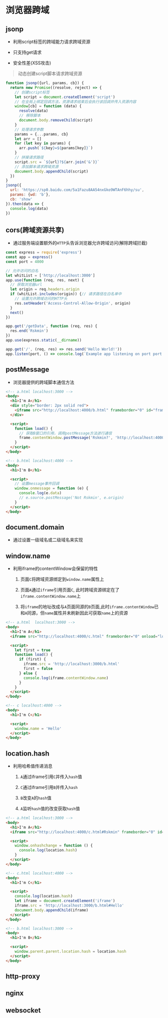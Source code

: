 # 浏览器跨域

## jsonp

- 利用script标签的跨域能力请求跨域资源

- 只支持get请求

- 安全性差(XSS攻击)

> 动态创建script脚本请求跨域资源

``````js
function jsonp({url, params, cb}) {
  return new Promise((resolve, reject) => {
    // 创建script标签
    let script = document.createElement('script')
    // 在全局上绑定回调方法，资源请求结束后会执行该回调并传入资源内容
    window[cb] = function (data) {
      resolve(data)
      // 移除脚本
      document.body.removeChild(script)
    }
    // 处理请求参数
    params = {...params, cb}
    let arr = []
    for (let key in params) {
      arr.push(`${key}=${params[key]}`)
    }
    // 拼接请求路径
    script.src = `${url}?${arr.join('&')}`
    // 添加脚本请求跨域资源
    document.body.appendChild(script)
  })
}
jsonp({
  url: 'https://sp0.baidu.com/5a1Fazu8AA54nxGko9WTAnF6hhy/su',
  params: {wd: 'b'},
  cb: 'show'
}).then(data => {
  console.log(data)
})
``````

## cors(跨域资源共享)

- 通过服务端设置额外的`HTTP`头告诉浏览器允许跨域访问(解除跨域拦截)

``````js
const express = require('express')
const app = express()
const port = 4000

// 允许访问的白名
let whitList = ['http://localhost:3000']
app.use(function (req, res, next) {
  // 获取浏览器url
  let origin = req.headers.origin
  if (whitList.includes(origin)) {// 请求路径在白名单中
    // 设置允许跨域访问的HTTP头
    res.setHeader('Access-Control-Allow-Origin', origin)
  }
  next()
})

app.get('/getData', function (req, res) {
  res.end('Rskmin')
})
app.use(express.static(__dirname))

app.get('/', (req, res) => res.send('Hello World!'))
app.listen(port, () => console.log(`Example app listening on port port!`))
``````

## postMessage

- 浏览器提供的跨域脚本通信方法

``````html
<!-- a.html localhost:3000 -->
<body>
  <h1>I'm A</h1>
  <div style="border: 2px solid red">
    <iframe src="http://localhost:4000/b.html" frameborder="0" id="frame" onload="load()"></iframe>
  </div>

  <script>
    function load() {
      // 获取B窗口的引用，调用postMessage方法进行通信
      frame.contentWindow.postMessage('Rskmin?', 'http://localhost:4000')
    }
  </script>
</body>
``````

``````html
<!-- b.html localhost:4000 -->
<body>
  <h1>I'm B</h1>

  <script>
    // 设置message事件回调
    window.onmessage = function (e) {
      console.log(e.data)
      // e.source.postMessage('Not Rskmin', e.origin)
    }
  </script>
</body>
``````

## document.domain

- 通过设置一级域名或二级域名来实现

## window.name

- 利用iframe的contentWindow会保留的特性

  1. 页面`C`将跨域资源绑定到`window.name`属性上

  2. 页面`A`通过`iframe`引用页面`C`, 此时跨域资源绑定在了`iframe.contentWindow.name`上

  3. 将`iframe`的地址改成与`A`页面同源的`B`页面,此时`iframe.contentWindow`已和`A`同源，但`name`属性并未刷新因此可获取`name`上的资源

````html
<!-- a.html  localhost:3000 -->
<body>
  <h1>I'm A</h1>
  <iframe src="http://localhost:4000/c.html" frameborder="0" onload="load()" id="iframe"></iframe>

  <script>
    let first = true
    function load() {
      if (first) {
        iframe.src = 'http://localhost:3000/b.html'
        first = false
      } else {
        console.log(iframe.contentWindow.name)
      }
    }
  </script>
</body>
````

````html
<!-- c localhost:4000 -->
<body>
  <h1>I'm C</h1>

  <script>
    window.name = 'Hello'
  </script>
</body>
````

## location.hash

- 利用哈希值传递消息

  1. `A`通过iframe引用`C`并传入`hash`值

  2. `C`通过iframe引用`B`并传入`hash`

  3. `B`改变`A`的`hash`值

  4. `A`监听`hash`值的改变获取`hash`值

````html
<!-- a.html localhost:3000 -->
<body>
  <h1>I'm A</h1>
  <iframe src="http://localhost:4000/c.html#Rskmin" frameborder="0" id="iframe"></iframe>

  <script>
    window.onhashchange = function () {
      console.log(location.hash)
    }
  </script>
</body>
````

````html
<!-- c.html localhost:4000 -->
<body>
  <h1>I'm C</h1>

  <script>
    console.log(location.hash)
    let iframe = document.createElement('iframe')
    iframe.src = 'http://localhost:3000/b.html#Hello'
    document.body.appendChild(iframe)
  </script>
</body>
````

````html
<!-- b.html localhost:3000 -->
<body>
  <h1>I'm B</h1>

  <script>
    window.parent.parent.location.hash = location.hash
  </script>
</body>
````

## http-proxy

## nginx

## websocket